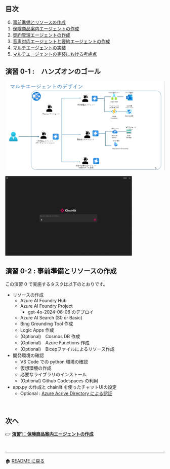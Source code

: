 ## 目次
0. [事前準備とリソースの作成](ex0.md)
1. [保険商品案内エージェントの作成](ex1.md)
2. [契約管理エージェントの作成](ex2.md)
3. [音声対応エージェントと要約エージェントの作成](ex3.md)
4. [マルチエージェントの実装](ex4.md)
5. [マルチエージェントの実装における考慮点](ex5.md)

## 演習 0-1 :　ハンズオンのゴール
![alt text](images/image01.png)

![alt text](images/multiagent.gif)

## 演習 0-2 : 事前準備とリソースの作成
この演習 0 で実施するタスクは以下のとおりです。
- リソースの作成
  - Azure AI Foundry Hub
  - Azure AI Foundry Project
    - gpt-4o-2024-08-06 のデプロイ
  - Azure AI Search (S0 or Basic)
  - Bing Grounding Tool 作成
  - Logic Apps 作成
  - (Optional)　Cosmos DB 作成
  - (Optional)　Azure Functions 作成
  - (Optional)　Bicepファイルによるリソース作成
- 開発環境の確認
  - VS Code での python 環境の確認
  - 仮想環境の作成
  - 必要なライブラリのインストール
  - (Optional) Github Codespaces の利用
- app.py の作成と chainlit を使ったチャットUIの設定
  - Optional : [Azure Acrive Directory による認証](https://docs.chainlit.io/authentication/oauth#azure-active-directory)


<br>

## 次へ

👉 [**演習1：保険商品案内エージェントの作成**](ex1.md)

<br>

<hr>

🏚️ [README に戻る](README.md)